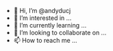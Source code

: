 - 👋 Hi, I’m @andyducj
- 👀 I’m interested in ...
- 🌱 I’m currently learning ...
- 💞️ I’m looking to collaborate on ...
- 📫 How to reach me ...

<!---
andyducj/andyducj is a ✨ special ✨ repository because its `README.md` (this file) appears on your GitHub profile.
You can click the Preview link to take a look at your changes.
--->
